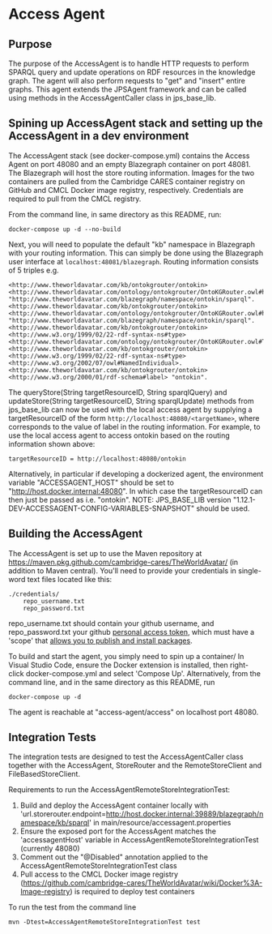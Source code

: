 # Access Agent

## Purpose

The purpose of the AccessAgent is to handle HTTP requests to perform SPARQL query and update operations on RDF resources in the knowledge graph. 
The agent will also perform requests to "get" and "insert" entire graphs. This agent extends the JPSAgent framework and can be called using methods 
in the AccessAgentCaller class in jps_base_lib.

## Spining up AccessAgent stack and setting up the AccessAgent in a dev environment

The AccessAgent stack (see docker-compose.yml) contains the Access Agent on port 48080 and an empty Blazegraph container on port 48081. The Blazegraph will host the store routing information. 
Images for the two containers are pulled from the Cambridge CARES container registry on GitHub and CMCL Docker image registry, respectively. Credentials are required to pull from the CMCL registry. 

From the command line, in same directory as this README, run:
```
docker-compose up -d --no-build
```
Next, you will need to populate the default "kb" namespace in Blazegraph with your routing information. This can simply be done using the Blazegraph user interface at `localhost:48081/blazegraph`.
Routing information consists of 5 triples e.g.
```
<http://www.theworldavatar.com/kb/ontokgrouter/ontokin>	<http://www.theworldavatar.com/ontology/ontokgrouter/OntoKGRouter.owl#hasQueryEndpoint>	"http://www.theworldavatar.com/blazegraph/namespace/ontokin/sparql".
<http://www.theworldavatar.com/kb/ontokgrouter/ontokin>	<http://www.theworldavatar.com/ontology/ontokgrouter/OntoKGRouter.owl#hasUpdateEndpoint> "http://www.theworldavatar.com/blazegraph/namespace/ontokin/sparql".
<http://www.theworldavatar.com/kb/ontokgrouter/ontokin>	<http://www.w3.org/1999/02/22-rdf-syntax-ns#type> <http://www.theworldavatar.com/ontology/ontokgrouter/OntoKGRouter.owl#TargetResource>.
<http://www.theworldavatar.com/kb/ontokgrouter/ontokin>	<http://www.w3.org/1999/02/22-rdf-syntax-ns#type> <http://www.w3.org/2002/07/owl#NamedIndividual>.
<http://www.theworldavatar.com/kb/ontokgrouter/ontokin>	<http://www.w3.org/2000/01/rdf-schema#label> "ontokin".
```
The queryStore(String targetResourceID, String sparqlQuery) and updateStore(String targetResourceID, String sparqlUpdate) methods from jps_base_lib can now be used with the local access agent by supplying a targetResourceID of the form `http://localhost:48080/<targetName>`, where <targetName> corresponds to the value of label in the routing information. For example, to use the local access agent to access ontokin based on the routing information shown above:
```
targetResourceID = http://localhost:48080/ontokin
```
Alternatively, in particular if developing a dockerized agent, the environment variable "ACCESSAGENT_HOST" should be set to "http://host.docker.internal:48080". In which case the targetResourceID can then just be passed as <targetName> i.e. "ontokin".
NOTE: JPS_BASE_LIB version "1.12.1-DEV-ACCESSAGENT-CONFIG-VARIABLES-SNAPSHOT" should be used.

## Building the AccessAgent

The AccessAgent is set up to use the Maven repository at https://maven.pkg.github.com/cambridge-cares/TheWorldAvatar/ (in addition to Maven central).
You'll need to provide  your credentials in single-word text files located like this:
```
./credentials/
    repo_username.txt
    repo_password.txt
```

repo_username.txt should contain your github username, and repo_password.txt your github [personal access token](https://docs.github.com/en/github/authenticating-to-github/creating-a-personal-access-token), which must have a 'scope' that [allows you to publish and install packages](https://docs.github.com/en/packages/working-with-a-github-packages-registry/working-with-the-apache-maven-registry#authenticating-to-github-packages).

To build and start the agent, you simply need to spin up a container/
In Visual Studio Code, ensure the Docker extension is installed, then right-click docker-compose.yml and select 'Compose Up'.
Alternatively, from the command line, and in the same directory as this README, run
```
docker-compose up -d
```

The agent is reachable at "access-agent/access" on localhost port 48080.

## Integration Tests

The integration tests are designed to test the AccessAgentCaller class together with the AccessAgent, StoreRouter and the RemoteStoreClient and FileBasedStoreClient.

Requirements to run the AccessAgentRemoteStoreIntegrationTest:
1. 	Build and deploy the AccessAgent container locally with 'url.storerouter.endpoint=http://host.docker.internal:39889/blazegraph/namespace/kb/sparql' in main/resource/accessagent.properties
2.  Ensure the exposed port for the AccessAgent matches the 'accessagentHost' variable in AccessAgentRemoteStoreIntegrationTest (currently 48080)
2.	Comment out the "\@Disabled" annotation applied to the AccessAgentRemoteStoreIntegrationTest class
3.	Pull access to the CMCL Docker image registry (https://github.com/cambridge-cares/TheWorldAvatar/wiki/Docker%3A-Image-registry) is required to deploy test containers

To run the test from the command line
```
mvn -Dtest=AccessAgentRemoteStoreIntegrationTest test
```